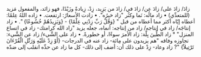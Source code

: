 زادَ/ زادَ على/ زادَ عن/ زادَ في/ زادَ من يَزِيد، زِدْ، زِيادةً وزَيْدًا، فهو زائد، والمفعول مَزيد (للمتعدِّي)
• زاد مالُه: نَما وكثُر "زاد خيرُه".
• زادت الأسعارُ: ارتفعت.
• زاده اللهُ عِلمًا: أعطاه إيّاه أكثر مما أعطاه من قبل " {وَقُلْ رَبِّ زِدْنِي عِلْمًا} - {وَيَزِيدُهُمْ خُشُوعًا} ".
• زاد إنتاجَه/ زاد في إنتاجه/ زاد من إنتاجه: أنماه، جعله يزيد "زاد الله كرامتك- زاد في اتساع المنزل" ° زاد الطِّينَ بِلَّة: زاد الأمرَ سوءًا، أو خطورةً.
• زاد على الشَّيء/ زاد عن الشَّيء: تجاوزه وفاقه "هم يزيدون على مِائة- زاد عنه في الدرجات- {أَوْ زِدْ عَلَيْهِ وَرَتِّلِ الْقُرْءَانَ تَرْتِيلاً} "? زاد وعاد- زِدْ على ذلك أن: أضف إلى ذلك- كل ما زاد عن حدِّه انقلب إلى ضدّه